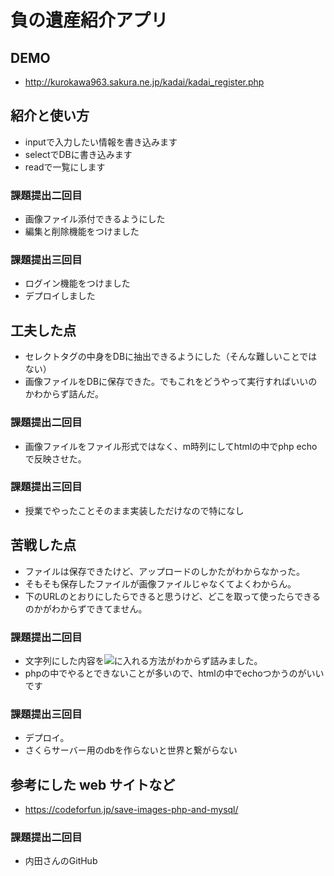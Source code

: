 # 負の遺産紹介アプリ

## DEMO

  - http://kurokawa963.sakura.ne.jp/kadai/kadai_register.php

## 紹介と使い方

  - inputで入力したい情報を書き込みます
  - selectでDBに書き込みます
  - readで一覧にします

### 課題提出二回目

  - 画像ファイル添付できるようにした
  - 編集と削除機能をつけました

### 課題提出三回目
  - ログイン機能をつけました
  - デプロイしました

## 工夫した点

  - セレクトタグの中身をDBに抽出できるようにした（そんな難しいことではない）
  - 画像ファイルをDBに保存できた。でもこれをどうやって実行すればいいのかわからず詰んだ。

### 課題提出二回目
  - 画像ファイルをファイル形式ではなく、m時列にしてhtmlの中でphp echoで反映させた。

### 課題提出三回目

  - 授業でやったことそのまま実装しただけなので特になし


## 苦戦した点

  - ファイルは保存できたけど、アップロードのしかたがわからなかった。
  - そもそも保存したファイルが画像ファイルじゃなくてよくわからん。
  - 下のURLのとおりにしたらできると思うけど、どこを取って使ったらできるのかがわからずできてません。

### 課題提出二回目
  - 文字列にした内容を<img src ="この中">に入れる方法がわからず詰みました。
  - phpの中でやるとできないことが多いので、htmlの中でechoつかうのがいいです

### 課題提出三回目

  - デプロイ。
  - さくらサーバー用のdbを作らないと世界と繋がらない


## 参考にした web サイトなど

  - https://codeforfun.jp/save-images-php-and-mysql/

### 課題提出二回目
  - 内田さんのGitHub

